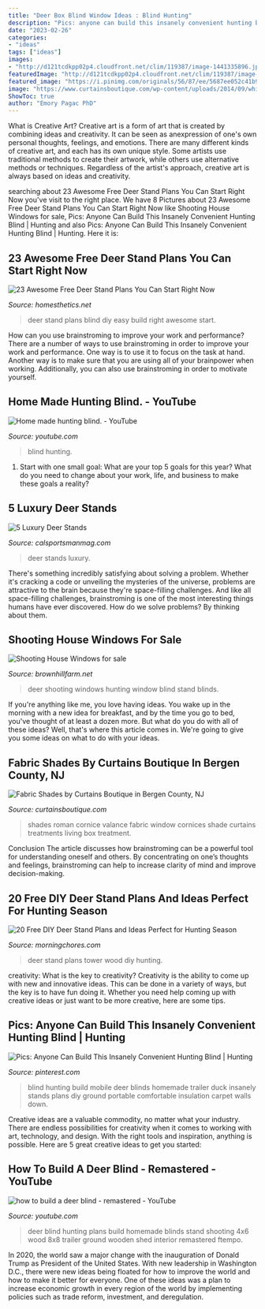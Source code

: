 ```yaml
---
title: "Deer Box Blind Window Ideas : Blind Hunting"
description: "Pics: anyone can build this insanely convenient hunting blind"
date: "2023-02-26"
categories:
- "ideas"
tags: ["ideas"]
images:
- "http://d121tcdkpp02p4.cloudfront.net/clim/119387/image-1441335896.jpg"
featuredImage: "http://d121tcdkpp02p4.cloudfront.net/clim/119387/image-1441335896.jpg"
featured_image: "https://i.pinimg.com/originals/56/87/ee/5687ee052c41b9dde9d04d8c4756cc41.jpg"
image: "https://www.curtainsboutique.com/wp-content/uploads/2014/09/white-house-living-designs-for-life-window-treatments.jpg"
ShowToc: true
author: "Emory Pagac PhD"
---
```



What is Creative Art?
Creative art is a form of art that is created by combining ideas and creativity. It can be seen as anexpression of one's own personal thoughts, feelings, and emotions. There are many different kinds of creative art, and each has its own unique style. Some artists use traditional methods to create their artwork, while others use alternative methods or techniques. Regardless of the artist's approach, creative art is always based on ideas and creativity.

	

		
searching about 23 Awesome Free Deer Stand Plans You Can Start Right Now you've visit to the right place. We have 8 Pictures about 23 Awesome Free Deer Stand Plans You Can Start Right Now like Shooting House Windows for sale, Pics: Anyone Can Build This Insanely Convenient Hunting Blind | Hunting and also Pics: Anyone Can Build This Insanely Convenient Hunting Blind | Hunting. Here it is:
		
    
## 23 Awesome Free Deer Stand Plans You Can Start Right Now

<img loading=lazy src="https://cdn.homesthetics.net/wp-content/uploads/2017/11/free-deer-stand-plans-to-build-right-now-11.jpg" onerror="this.onerror=null;this.src='https://tse3.mm.bing.net/th?id=OIP.0V6wilo3PdvB0erCJJTPQgHaNK&amp;pid=15.1';" alt="23 Awesome Free Deer Stand Plans You Can Start Right Now">

_Source: homesthetics.net_

>deer stand plans blind diy easy build right awesome start. 

	

How can you use brainstroming to improve your work and performance?
There are a number of ways to use brainstroming in order to improve your work and performance. One way is to use it to focus on the task at hand. Another way is to make sure that you are using all of your brainpower when working. Additionally, you can also use brainstroming in order to motivate yourself.

    
## Home Made Hunting Blind. - YouTube

<img loading=lazy src="https://i.ytimg.com/vi/kZj7WzeIIgc/maxresdefault.jpg" onerror="this.onerror=null;this.src='https://tse4.mm.bing.net/th?id=OIP.nYvpEM2vdjaNoHJBPj_LcgHaEK&amp;pid=15.1';" alt="Home made hunting blind. - YouTube">

_Source: youtube.com_

>blind hunting. 

	

1. Start with one small goal: What are your top 5 goals for this year? What do you need to change about your work, life, and business to make these goals a reality? 

    
## 5 Luxury Deer Stands

<img loading=lazy src="https://i1.wp.com/calsportsmanmag.com/wp-content/uploads/2016/01/bigdeerstand.jpg?fit=700%2C525" onerror="this.onerror=null;this.src='https://tse1.mm.bing.net/th?id=OIP.1_YibMpB4yq0K8r83wBICAHaFj&amp;pid=15.1';" alt="5 Luxury Deer Stands">

_Source: calsportsmanmag.com_

>deer stands luxury. 

	

There's something incredibly satisfying about solving a problem. Whether it's cracking a code or unveiling the mysteries of the universe, problems are attractive to the brain because they're space-filling challenges. And like all space-filling challenges, brainstroming is one of the most interesting things humans have ever discovered. How do we solve problems? By thinking about them.

    
## Shooting House Windows For Sale

<img loading=lazy src="http://d121tcdkpp02p4.cloudfront.net/clim/119387/image-1441335896.jpg" onerror="this.onerror=null;this.src='https://tse4.mm.bing.net/th?id=OIP.OP7E7decB0Yb_Jdbp9TXjQHaJ4&amp;pid=15.1';" alt="Shooting House Windows for sale">

_Source: brownhillfarm.net_

>deer shooting windows hunting window blind stand blinds. 

	

If you're anything like me, you love having ideas. You wake up in the morning with a new idea for breakfast, and by the time you go to bed, you've thought of at least a dozen more. But what do you do with all of these ideas? Well, that's where this article comes in. We're going to give you some ideas on what to do with your ideas.

    
## Fabric Shades By Curtains Boutique In Bergen County, NJ

<img loading=lazy src="https://www.curtainsboutique.com/wp-content/uploads/2014/09/white-house-living-designs-for-life-window-treatments.jpg" onerror="this.onerror=null;this.src='https://tse2.mm.bing.net/th?id=OIP.k8iGFIT9iE4lZB4Fl7y1AwHaE6&amp;pid=15.1';" alt="Fabric Shades by Curtains Boutique in Bergen County, NJ">

_Source: curtainsboutique.com_

>shades roman cornice valance fabric window cornices shade curtains treatments living box treatment. 

	

Conclusion
The article discusses how brainstroming can be a powerful tool for understanding oneself and others. By concentrating on one’s thoughts and feelings, brainstroming can help to increase clarity of mind and improve decision-making.

    
## 20 Free DIY Deer Stand Plans And Ideas Perfect For Hunting Season

<img loading=lazy src="https://cdn.morningchores.com/wp-content/uploads/2017/10/ds18.jpg" onerror="this.onerror=null;this.src='https://tse1.mm.bing.net/th?id=OIP._jdp66CllDWY13XZs4dvlQAAAA&amp;pid=15.1';" alt="20 Free DIY Deer Stand Plans and Ideas Perfect for Hunting Season">

_Source: morningchores.com_

>deer stand plans tower wood diy hunting. 

	

creativity: What is the key to creativity?
Creativity is the ability to come up with new and innovative ideas. This can be done in a variety of ways, but the key is to have fun doing it. Whether you need help coming up with creative ideas or just want to be more creative, here are some tips.

    
## Pics: Anyone Can Build This Insanely Convenient Hunting Blind | Hunting

<img loading=lazy src="https://i.pinimg.com/originals/56/87/ee/5687ee052c41b9dde9d04d8c4756cc41.jpg" onerror="this.onerror=null;this.src='https://tse2.mm.bing.net/th?id=OIP.FUTk_m0JmU0Sr3M-TeqdqgHaE8&amp;pid=15.1';" alt="Pics: Anyone Can Build This Insanely Convenient Hunting Blind | Hunting">

_Source: pinterest.com_

>blind hunting build mobile deer blinds homemade trailer duck insanely stands plans diy ground portable comfortable insulation carpet walls down. 

	

Creative ideas are a valuable commodity, no matter what your industry. There are endless possibilities for creativity when it comes to working with art, technology, and design. With the right tools and inspiration, anything is possible. Here are 5 great creative ideas to get you started: 

    
## How To Build A Deer Blind - Remastered - YouTube

<img loading=lazy src="http://i1.ytimg.com/vi/0NB6ezxkrec/maxresdefault.jpg" onerror="this.onerror=null;this.src='https://tse3.mm.bing.net/th?id=OIP.zfPiEN5vowt0K45_K1Q6vQHaEK&amp;pid=15.1';" alt="how to build a deer blind - remastered - YouTube">

_Source: youtube.com_

>deer blind hunting plans build homemade blinds stand shooting 4x6 wood 8x8 trailer ground wooden shed interior remastered ftempo. 

	

In 2020, the world saw a major change with the inauguration of Donald Trump as President of the United States. With new leadership in Washington D.C., there were new ideas being floated for how to improve the world and how to make it better for everyone. One of these ideas was a plan to increase economic growth in every region of the world by implementing policies such as trade reform, investment, and deregulation.

